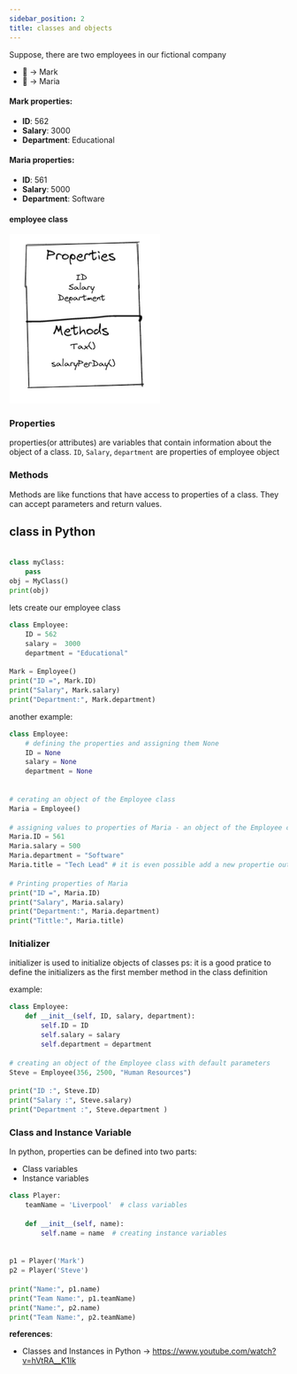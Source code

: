 ```yaml
---
sidebar_position: 2
title: classes and objects
---
```


Suppose, there are two employees in our fictional company

- 🧑 -> Mark
- 👩 -> Maria

#### Mark properties:

- **ID**: 562
- **Salary**: 3000
- **Department**: Educational

#### Maria properties:

- **ID**: 561
- **Salary**: 5000
- **Department**: Software

#### employee class

![class Example](../../static/img/employee_class.PNG)

### Properties

properties(or attributes) are variables that contain information about the object of a class. `ID`, `Salary`, `department` are properties of employee object

### Methods

Methods are like functions that have access to properties of a class. They can accept parameters and return values.

## class in Python

```py

class myClass:
    pass
obj = MyClass()
print(obj)
```

lets create our employee class

```py
class Employee:
    ID = 562
    salary =  3000
    department = "Educational"

Mark = Employee()
print("ID =", Mark.ID)
print("Salary", Mark.salary)
print("Department:", Mark.department)
```

another example:

```py
class Employee:
    # defining the properties and assigning them None
    ID = None
    salary = None
    department = None


# cerating an object of the Employee class
Maria = Employee()

# assigning values to properties of Maria - an object of the Employee class
Maria.ID = 561
Maria.salary = 500
Maria.department = "Software"
Maria.title = "Tech Lead" # it is even possible add a new propertie outside the class

# Printing properties of Maria
print("ID =", Maria.ID)
print("Salary", Maria.salary)
print("Department:", Maria.department)
print("Tittle:", Maria.title)
```

### Initializer

initializer is used to initialize objects of classes
ps: it is a good pratice to define the initializers as the first member method in the class definition

example:

```py
class Employee:
    def __init__(self, ID, salary, department):
        self.ID = ID
        self.salary = salary
        self.department = department

# creating an object of the Employee class with default parameters
Steve = Employee(356, 2500, "Human Resources")

print("ID :", Steve.ID)
print("Salary :", Steve.salary)
print("Department :", Steve.department )
```

### Class and Instance Variable

In python, properties can be defined into two parts:

- Class variables
- Instance variables

```py
class Player:
    teamName = 'Liverpool'  # class variables

    def __init__(self, name):
        self.name = name  # creating instance variables


p1 = Player('Mark')
p2 = Player('Steve')

print("Name:", p1.name)
print("Team Name:", p1.teamName)
print("Name:", p2.name)
print("Team Name:", p2.teamName)
```
**references**:
* Classes and Instances in Python -> https://www.youtube.com/watch?v=hVtRA__K1Ik